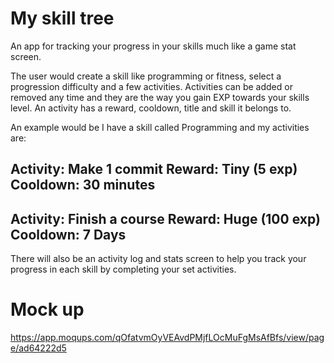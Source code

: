 # My skill tree

An app for tracking your progress in your skills much like a game stat screen. 

The user would create a skill like programming or fitness, select a progression difficulty and a few activities. 
Activities can be added or removed any time and they are the way you gain EXP towards your skills level. 
An activity has a reward, cooldown, title and skill it belongs to. 

An example would be 
I have a skill called Programming and my activities are: 

Activity: Make 1 commit
Reward: Tiny (5 exp)
Cooldown: 30 minutes
------------
Activity: Finish a course
Reward: Huge (100 exp)
Cooldown: 7 Days
------------

There will also be an activity log and stats screen to help you track your progress in each skill by completing your set activities. 

# Mock up
https://app.moqups.com/qOfatvmOyVEAvdPMjfLOcMuFgMsAfBfs/view/page/ad64222d5
